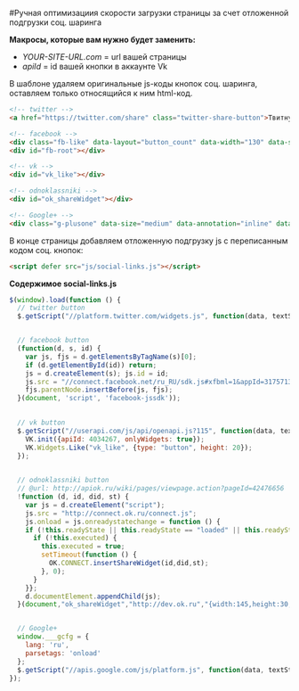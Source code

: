 #Ручная оптимизациия скорости загрузки страницы за счет отложенной подгрузки соц. шаринга

**Макросы, которые вам нужно будет заменить:**
- *YOUR-SITE-URL.com* = url вашей страницы
- *apiId* = id вашей кнопки в аккаунте Vk

В шаблоне удаляем оригинальные js-коды кнопок соц. шаринга, оставляем только относящийся к ним html-код.
```html
<!-- twitter -->
<a href="https://twitter.com/share" class="twitter-share-button">Твитнуть</a>

<!-- facebook -->
<div class="fb-like" data-layout="button_count" data-width="130" data-show-faces="true"></div>
<div id="fb-root"></div>

<!-- vk -->
<div id="vk_like"></div>

<!-- odnoklassniki -->
<div id="ok_shareWidget"></div>

<!-- Google+ -->
<div class="g-plusone" data-size="medium" data-annotation="inline" data-width="120"></div>
```
В конце страницы добавляем отложенную подгрузку js с переписанным кодом соц. кнопок:
```html
<script defer src="js/social-links.js"></script>
```

**Содержимое social-links.js**
```javascript
$(window).load(function () {
  // twitter button
  $.getScript("//platform.twitter.com/widgets.js", function(data, textStatus, jqxhr) {});


  // facebook button
  (function(d, s, id) {
    var js, fjs = d.getElementsByTagName(s)[0];
    if (d.getElementById(id)) return;
    js = d.createElement(s); js.id = id;
    js.src = "//connect.facebook.net/ru_RU/sdk.js#xfbml=1&appId=317571361622394&version=v2.0";
    fjs.parentNode.insertBefore(js, fjs);
  }(document, 'script', 'facebook-jssdk'));
          

  // vk button
  $.getScript("//userapi.com/js/api/openapi.js?115", function(data, textStatus, jqxhr) {
    VK.init({apiId: 4034267, onlyWidgets: true});
    VK.Widgets.Like("vk_like", {type: "button", height: 20});
  });
        

  // odnoklassniki button
  // @url: http://apiok.ru/wiki/pages/viewpage.action?pageId=42476656
  !function (d, id, did, st) {
    var js = d.createElement("script");
    js.src = "http://connect.ok.ru/connect.js";
    js.onload = js.onreadystatechange = function () {
    if (!this.readyState || this.readyState == "loaded" || this.readyState == "complete") {
      if (!this.executed) {
        this.executed = true;
        setTimeout(function () {
          OK.CONNECT.insertShareWidget(id,did,st);
        }, 0);
      }
    }};
    d.documentElement.appendChild(js);
  }(document,"ok_shareWidget","http://dev.ok.ru","{width:145,height:30,st:'straight',sz:20,ck:1}");


  // Google+
  window.___gcfg = {
    lang: 'ru',
    parsetags: 'onload'
  };
  $.getScript("//apis.google.com/js/platform.js", function(data, textStatus, jqxhr) {});
});
```
